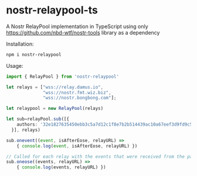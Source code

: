 # nostr-relaypool-ts
A Nostr RelayPool implementation in TypeScript using only https://github.com/nbd-wtf/nostr-tools library as a dependency 

Installation:

```bash
npm i nostr-relaypool
```

Usage:

```typescript
import { RelayPool } from 'nostr-relaypool'

let relays = ["wss://relay.damus.io",
              "wss://nostr.fmt.wiz.biz",
              "wss://nostr.bongbong.com"];

let relaypool = new RelayPool(relays)

let sub=relayPool.sub([{
    authors: '32e1827635450ebb3c5a7d12c1f8e7b2b514439ac10a67eef3d9fd9c5c68e245'
  }], relays)

sub.onevent((event, isAfterEose, relayURL) =>
    { console.log(event, isAfterEose, relayURL) })

// Called for each relay with the events that were received from the particular server
sub.oneose((events, relayURL) =>
    { console.log(events, relayURL) })
```
